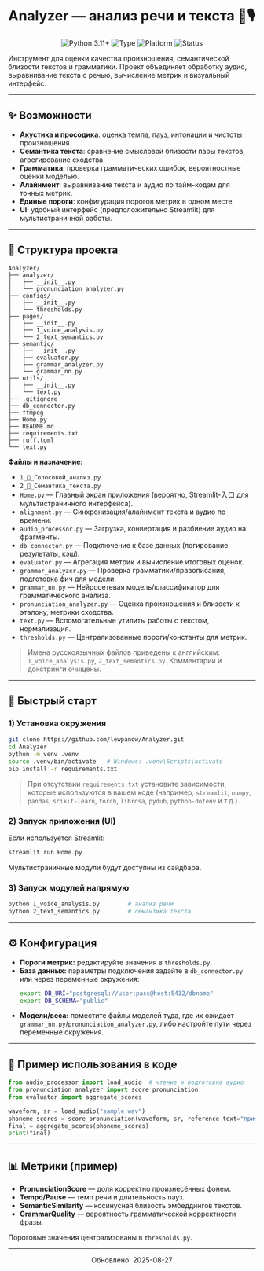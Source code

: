 # Analyzer — анализ речи и текста 🧠🎙️

<p align="center">
  <img src="https://img.shields.io/badge/Python-3.11%2B-blue" alt="Python 3.11+">
  <img src="https://img.shields.io/badge/Type-Audio%20%26%20NLP-8A2BE2" alt="Type">
  <img src="https://img.shields.io/badge/Platform-macOS%20|%20Linux%20|%20Windows-lightgrey" alt="Platform">
  <img src="https://img.shields.io/badge/Status-Active-success" alt="Status">
</p>

Инструмент для оценки качества произношения, семантической близости текстов и грамматики. Проект объединяет обработку аудио, выравнивание текста с речью, вычисление метрик и визуальный интерфейс.

---

## ✨ Возможности

- **Акустика и просодика**: оценка темпа, пауз, интонации и чистоты произношения.
- **Семантика текста**: сравнение смысловой близости пары текстов, агрегирование сходства.
- **Грамматика**: проверка грамматических ошибок, вероятностные оценки моделью.
- **Алайнмент**: выравнивание текста и аудио по тайм-кодам для точных метрик.
- **Единые пороги**: конфигурация порогов метрик в одном месте.
- **UI**: удобный интерфейс (предположительно Streamlit) для мультистраничной работы.

---

## 🧭 Структура проекта

```
Analyzer/
├── analyzer/
│   ├── __init__.py
│   └── pronunciation_analyzer.py
├── configs/
│   ├── __init__.py
│   └── thresholds.py
├── pages/
│   ├── __init__.py
│   ├── 1_voice_analysis.py
│   └── 2_text_semantics.py
├── semantic/
│   ├── __init__.py
│   ├── evaluator.py
│   ├── grammar_analyzer.py
│   └── grammar_nn.py
├── utils/
│   ├── __init__.py
│   └── text.py
├── .gitignore
├── db_connector.py
├── ffmpeg
├── Home.py
├── README.md
├── requirements.txt
├── ruff.toml
└── text.py
```

**Файлы и назначение:**
- `1_🎯_Голосовой_анализ.py`
- `2_📝_Семантика_текста.py`
- `Home.py` — Главный экран приложения (вероятно, Streamlit-入口 для мультистраничного интерфейса).
- `alignment.py` — Синхронизация/алайнмент текста и аудио по времени.
- `audio_processor.py` — Загрузка, конвертация и разбиение аудио на фрагменты.
- `db_connector.py` — Подключение к базе данных (логирование, результаты, кэш).
- `evaluator.py` — Агрегация метрик и вычисление итоговых оценок.
- `grammar_analyzer.py` — Проверка грамматики/правописания, подготовка фич для модели.
- `grammar_nn.py` — Нейросетевая модель/классификатор для грамматического анализа.
- `pronunciation_analyzer.py` — Оценка произношения и близости к эталону, метрики сходства.
- `text.py` — Вспомогательные утилиты работы с текстом, нормализация.
- `thresholds.py` — Централизованные пороги/константы для метрик.

> Имена русскоязычных файлов приведены к английским: `1_voice_analysis.py`, `2_text_semantics.py`. Комментарии и докстринги очищены.

---

## 🚀 Быстрый старт

### 1) Установка окружения
```bash
git clone https://github.com/lewpanow/Analyzer.git
cd Analyzer
python -m venv .venv
source .venv/bin/activate   # Windows: .venv\Scripts\activate
pip install -r requirements.txt
```

> При отсутствии `requirements.txt` установите зависимости, которые используются в вашем коде (например, `streamlit`, `numpy`, `pandas`, `scikit-learn`, `torch`, `librosa`, `pydub`, `python-dotenv` и т.д.).

### 2) Запуск приложения (UI)
Если используется Streamlit:
```bash
streamlit run Home.py
```
Мультистраничные модули будут доступны из сайдбара.

### 3) Запуск модулей напрямую
```bash
python 1_voice_analysis.py        # анализ речи
python 2_text_semantics.py        # семантика текста
```

---

## ⚙️ Конфигурация

- **Пороги метрик:** редактируйте значения в `thresholds.py`.
- **База данных:** параметры подключения задайте в `db_connector.py` или через переменные окружения:
  ```bash
  export DB_URI="postgresql://user:pass@host:5432/dbname"
  export DB_SCHEMA="public"
  ```
- **Модели/веса:** поместите файлы моделей туда, где их ожидает `grammar_nn.py`/`pronunciation_analyzer.py`, либо настройте пути через переменные окружения.

---

## 🧪 Пример использования в коде

```python
from audio_processor import load_audio  # чтение и подготовка аудио
from pronunciation_analyzer import score_pronunciation
from evaluator import aggregate_scores

waveform, sr = load_audio("sample.wav")
phoneme_scores = score_pronunciation(waveform, sr, reference_text="пример эталонного текста")
final = aggregate_scores(phoneme_scores)
print(final)
```

---

## 📊 Метрики (пример)

- **PronunciationScore** — доля корректно произнесённых фонем.
- **Tempo/Pause** — темп речи и длительность пауз.
- **SemanticSimilarity** — косинусная близость эмбеддингов текстов.
- **GrammarQuality** — вероятность грамматической корректности фразы.

Пороговые значения централизованы в `thresholds.py`.


---

<p align="center">
  Обновлено: 2025-08-27
</p>
